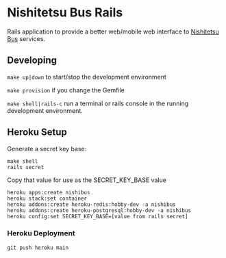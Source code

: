 # Nishitetsu Bus Rails

Rails application to provide a better web/mobile web interface to [Nishitetsu
Bus](https://www.nishitetsu.jp/bus/) services.

## Developing

`make up|down` to start/stop the development environment

`make provision` if you change the Gemfile

`make shell|rails-c` run a terminal or rails console in the running development environment.

## Heroku Setup

Generate a secret key base:

```
make shell
rails secret
```

Copy that value for use as the SECRET_KEY_BASE value

```
heroku apps:create nishibus
heroku stack:set container
heroku addons:create heroku-redis:hobby-dev -a nishibus
heroku addons:create heroku-postgresql:hobby-dev -a nishibus
heroku config:set SECRET_KEY_BASE=[value from rails secret]
```

### Heroku Deployment

```
git push heroku main
```
